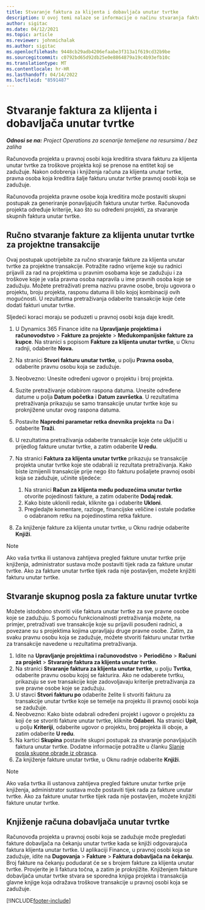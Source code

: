 ```yaml
---
title: Stvaranje faktura za klijenta i dobavljača unutar tvrtke
description: U ovoj temi nalaze se informacije o načinu stvaranja faktura za klijenta i dobavljače unutar tvrtke.
author: sigitac
ms.date: 04/12/2021
ms.topic: article
ms.reviewer: johnmichalak
ms.author: sigitac
ms.openlocfilehash: 9448cb29adb4206efaabe3f313a1f619cd32b9be
ms.sourcegitcommit: c0792bd65d92db25e0e8864879a19c4b93efb10c
ms.translationtype: MT
ms.contentlocale: hr-HR
ms.lasthandoff: 04/14/2022
ms.locfileid: "8591487"
---
```

# <a name="create-intercompany-customer-and-vendor-invoices"></a>Stvaranje faktura za klijenta i dobavljača unutar tvrtke

_**Odnosi se na:** Project Operations za scenarije temeljene na resursima / bez zaliha_

Računovođa projekta u pravnoj osobi koja kreditira stvara fakturu za klijenta unutar tvrtke za troškove projekta koji se prenose na entitet koji se zadužuje. Nakon odobrenja i knjiženja računa za klijenta unutar tvrtke, pravna osoba koja kreditira šalje fakturu unutar tvrtke pravnoj osobi koja se zadužuje.

Računovođa projekta pravne osobe koja kreditira može postaviti skupni postupak za generiranje ponavljajućih faktura unutar tvrtke. Računovođa projekta određuje kriterije, kao što su određeni projekti, za stvaranje skupnih faktura unutar tvrtke.

## <a name="manually-create-an-intercompany-customer-invoice-for-project-transactions"></a>Ručno stvaranje fakture za klijenta unutar tvrtke za projektne transakcije 

Ovaj postupak upotrijebite za ručno stvaranje fakture za klijenta unutar tvrtke za projektne transakcije. Potražite radno vrijeme koje su radnici prijavili za rad na projektima u pravnim osobama koje se zadužuju i za troškove koje je vaša pravna osoba napravila u ime pravnih osoba koje se zadužuju. Možete pretraživati prema nazivu pravne osobe, broju ugovora o projektu, broju projekta, rasponu datuma ili bilo kojoj kombinaciji ovih mogućnosti. U rezultatima pretraživanja odaberite transakcije koje ćete dodati fakturi unutar tvrtke. 

Sljedeći koraci moraju se poduzeti u pravnoj osobi koja daje kredit. 

1. U Dynamics 365 Finance idite na **Upravljanje projektima i računovodstvo** > **Fakture za projekte** > **Međukompanijske fakture za kupce**. Na stranici s popisom **Fakture za klijenta unutar tvrtke**, u Oknu radnji, odaberite **Nova.**
2. Na stranici **Stvori fakturu unutar tvrtke**, u polju **Pravna osoba**, odaberite pravnu osobu koja se zadužuje.
3. Neobvezno: Unesite određeni ugovor o projektu i broj projekta.
4. Suzite pretraživanje odabirom raspona datuma. Unesite određene datume u polja **Datum početka** i **Datum završetka**. U rezultatima pretraživanja prikazuju se samo transakcije unutar tvrtke koje su proknjižene unutar ovog raspona datuma.
5. Postavite **Napredni parametar retka dnevnika projekta** na **Da** i odaberite **Traži**.
6. U rezultatima pretraživanja odaberite transakcije koje ćete uključiti u prijedlog fakture unutar tvrtke, a zatim odaberite **U redu**.
7. Na stranici **Faktura za klijenta unutar tvrtke** prikazuju se transakcije projekta unutar tvrtke koje ste odabrali iz rezultata pretraživanja. Kako biste izmijenili transakcije prije nego što fakturu pošaljete pravnoj osobi koja se zadužuje, učinite sljedeće:
  
    1. Na stranici **Račun za klijenta među poduzećima unutar tvrtke** otvorite pojedinosti fakture, a zatim odaberite **Dodaj redak**.
    2. Kako biste uklonili redak, kliknite ga i odaberite **Ukloni**.
    3. Pregledajte komentare, razloge, financijske veličine i ostale podatke o odabranom retku na pojedinostima retka fakture.
    
8. Za knjiženje fakture za klijenta unutar tvrtke, u Oknu radnje odaberite **Knjiži**.

> [!NOTE]
> Ako vaša tvrtka ili ustanova zahtijeva pregled fakture unutar tvrtke prije knjiženja, administrator sustava može postaviti tijek rada za fakture unutar tvrtke. Ako za fakture unutar tvrtke tijek rada nije postavljen, možete knjižiti fakturu unutar tvrtke.

## <a name="create-a-batch-job-for-intercompany-invoices"></a>Stvaranje skupnog posla za fakture unutar tvrtke

Možete istodobno stvoriti više faktura unutar tvrtke za sve pravne osobe koje se zadužuju. S pomoću funkcionalnosti pretraživanja možete, na primjer, pretraživati sve transakcije koje su prijavili posuđeni radnici, a povezane su s projektima kojima upravljaju druge pravne osobe. Zatim, za svaku pravnu osobu koja se zadužuje, možete stvoriti fakturu unutar tvrtke za transakcije navedene u rezultatima pretraživanja.

1. Idite na **Upravljanje projektima i računovodstvo** > **Periodično** > **Računi za projekt** > **Stvaranje faktura za klijenta unutar tvrtke**.
2. Na stranici **Stvaranje faktura za klijenta unutar tvrtke**, u polju **Tvrtka**, odaberite pravnu osobu kojoj se fakturira. Ako ne odaberete tvrtku, prikazuju se sve transakcije koje zadovoljavaju kriterije pretraživanja za sve pravne osobe koje se zadužuju.
3. U stavci **Stvori fakturu po** odaberite želite li stvoriti fakturu za transakcije unutar tvrtke koje se temelje na projektu ili pravnoj osobi koja se zadužuje.
4. Neobvezno: Kako biste odabrali određeni projekt i ugovor o projektu za koji će se stvoriti fakture unutar tvrtke, kliknite **Odaberi**. Na stranici **Upit**, u polju **Kriteriji**, odaberite ugovor o projektu, broj projekta ili oboje, a zatim odaberite **U redu**.
5. Na kartici **Skupina** postavite skupni postupak za stvaranje ponavljajućih faktura unutar tvrtke. Dodatne informacije potražite u članku [Slanje posla skupne obrade iz obrasca](/dynamicsax-2012/appuser-itpro/submit-a-batch-processing-job-from-a-form).
6. Za knjiženje fakture unutar tvrtke, u Oknu radnje odaberite **Knjiži**.

> [!NOTE]
> Ako vaša tvrtka ili ustanova zahtijeva pregled fakture unutar tvrtke prije knjiženja, administrator sustava može postaviti tijek rada za fakture unutar tvrtke. Ako za fakture unutar tvrtke tijek rada nije postavljen, možete knjižiti fakture unutar tvrtke.

## <a name="post-the-intercompany-vendor-invoice"></a>Knjiženje računa dobavljača unutar tvrtke

Računovođa projekta u pravnoj osobi koja se zadužuje može pregledati fakture dobavljača na čekanju unutar tvrtke kada se knjiži odgovarajuća faktura klijenta unutar tvrtke. U aplikaciji Finance, u pravnoj osobi koja se zadužuje, idite na **Dugovanja** > **Fakture** > **Faktura dobavljača na čekanju**. Broj fakture na čekanju podudarat će se s brojem fakture za klijenta unutar tvrtke. Provjerite je li faktura točna, a zatim je proknjižite. Knjiženjem fakture dobavljača unutar tvrtke stvara se sporedna knjiga projekta i transakcija glavne knjige koja odražava troškove transakcije u pravnoj osobi koja se zadužuje.


[!INCLUDE[footer-include](../includes/footer-banner.md)]
